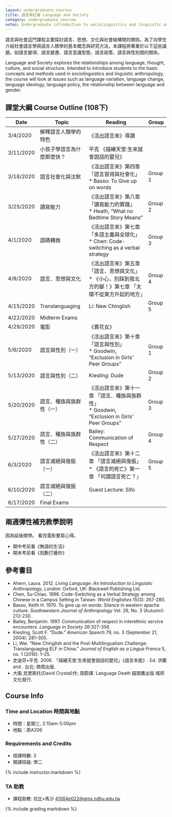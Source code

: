 ```yaml
---
layout: undergraduate_courses
title: 語言與社會 Language and Society
category: undergraduate_courses
notes: Undergraduate introduction to sociolinguistics and linguistic anthropology.
---
```



語言與社會這門課程主要探討語言、思想、文化與社會結構間的關係。為了向學生介紹社會語言學與語言人類學的基本概念與研究方法，本課程將著重於以下這些議題，如語言變項、語言變遷、語言意識型態、語言政策、語言與性別間的關係。

Language and Society explores the relationships among language, thought, culture, and social structure. Intended to introduce students to the basic concepts and methods used in sociolinguistics and linguistic anthropology, the course will look at issues such as language variation, language change, language ideology, language policy, the relationship between language and gender.

## 課堂大綱 Course Outline (108下)

| Date | Topic | Reading | Group |
| ---- | ----- | ------- | ----- |
| 3/4/2020 | 解釋語言人類學的特色 | 《活出語言來》導讀 |   |
| 3/11/2020 | ​小孩子學語言為什麼那麼快？ | 平克 《描繪天堂:生來就會說話的嬰兒》 |   |
| 3/18/2020 | 語言社會化與沈默 | 《活出語言來》第四章「語言習得與社會化」<br/>* Basso: To Give up on words | Group 1 |
| 3/25/2020 | 讀寫能力 | 《活出語言來》第八章「讀寫能力的實踐」<br/>* Heath, “What no Bedtime Story Means” | Group 2 |
| 4/1/2020 | 語碼轉換 | 《活出語言來》第七章 「多語主義與全球化」<br/>* Chen: Code-switching as a verbal strategy  | Group 3 |
| 4/8/2020 | 語言、思想與文化 | 《活出語言來》第五章 「語言、思想與文化」<br/>* 《小心，別踩到我北方的腳！》第七章 「太陽不從東方升起的地方」 | Group 4 |
| 4/15/2020 | Translanguaging | Li: New Chinglish  | Group 5 |
| 4/22/2020 | Midterm Exams |   |   |
| 4/29/2020 | 電影 | 《賣花女》 |   |
| 5/6/2020 | 語言與性別（一） | 《活出語言來》第十章 「語言與性別」<br/>* Goodwin, “Exclusion in Girls’ Peer Groups” | Group 1 |
| 5/13/2020 | 語言與性別（二） | Kiesling: Dude | Group 2 |
| 5/20/2020 | 語言、種族與族群性（一） | 《活出語言來》第十一章 「語言、種族與族群性」<br/>* Goodwin, “Exclusion in Girls’ Peer Groups” | Group 3 |
| 5/27/2020 | 語言、種族與族群性（二） | Bailey: Communication of Respect | Group 4 |
| 6/3/2020 | 語言滅絕與復振 （一） | 《活出語言來》第十二章 「語言滅絕與復振」<br/>* 《語言的死亡》第一章 「何謂語言死亡？」 | Group 5 |
| 6/10/2020 | 語言滅絕與復振 （二） | Guest Lecture: Sifo |   |
| 6/17/2020 | Final Exams |   |   |

## 兩週彈性補充教學說明
因為延後開學。
看完電影要寫心得。
* 期中考前看《無語的生活》
* 期末考前看《抱歉打擾你》

## 參考書目
* Ahern, Laura. 2012. *Living Language: An Introduction to Linguistic Anthropology*, London: Oxford, UK: Blackwell Publishing Ltd. 
* Chen, Su-Chiao. 1996. Code-Switching as a Verbal Strategy among Chinese in a Campus Setting in Taiwan. *World Englishes* 15(3): 267-280.
* Basso, Keith H. 1970. To give up on words: Silence in western apache culture. *Southwestern Journal of Anthropology* Vol. 26, No. 3 (Autumn): 213-230.
* Bailey, Benjamin. 1997. Communication of respect in interethnic service encounters. *Language in Society* 26:327-356.
* Kiesling, Scott F. “Dude.” *American Speech* 79, no. 3 (September 21, 2004): 281–305.
* Li, Wei. “New Chinglish and the Post-Multilingualism Challenge: Translanguaging ELF in China.” *Journal of English as a Lingua Franca* 5, no. 1 (2016): 1–25.
* 史迪芬•平克. 2006. 「描繪天堂:生來就會說話的嬰兒」《語言本能》. Ed. 洪蘭 and . 台北: 商周出版.  
* 大衛.克里斯托(David Crystal)作; 周蔚譯. Language Death 貓頭鷹出版 城邦文化發行.

## Course Info

### Time and Location 時間與地點
* 時間：星期三, 2:10am-5:00pm
* 地點：原A206

### Requirements and Credits
* 授課時數: 3
* 開課班級: 學二

{% include instructor.markdown %}

### TA 助教
* 課程助教: 拉比•馬沙 41064e022@gms.ndhu.edu.tw 


{% include grading.markdown %}